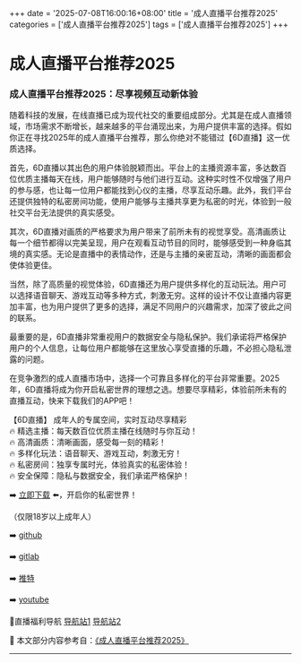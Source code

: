+++
date = '2025-07-08T16:00:16+08:00'
title = '成人直播平台推荐2025'
categories = ['成人直播平台推荐2025']
tags = ['成人直播平台推荐2025']
+++

# 成人直播平台推荐2025

### 成人直播平台推荐2025：尽享视频互动新体验

随着科技的发展，在线直播已成为现代社交的重要组成部分。尤其是在成人直播领域，市场需求不断增长，越来越多的平台涌现出来，为用户提供丰富的选择。假如你正在寻找2025年的成人直播平台推荐，那么你绝对不能错过【6D直播】这一优质选择。

首先，6D直播以其出色的用户体验脱颖而出。平台上的主播资源丰富，多达数百位优质主播每天在线，用户能够随时与他们进行互动。这种实时性不仅增强了用户的参与感，也让每一位用户都能找到心仪的主播，尽享互动乐趣。此外，我们平台还提供独特的私密房间功能，使用户能够与主播共享更为私密的时光，体验到一般社交平台无法提供的真实感受。

其次，6D直播对画质的严格要求为用户带来了前所未有的视觉享受。高清画质让每一个细节都得以完美呈现，用户在观看互动节目的同时，能够感受到一种身临其境的真实感。无论是直播中的表情动作，还是与主播的亲密互动，清晰的画面都会使体验更佳。

当然，除了高质量的视觉体验，6D直播还为用户提供多样化的互动玩法。用户可以选择语音聊天、游戏互动等多种方式，刺激无穷。这样的设计不仅让直播内容更加丰富，也为用户提供了更多的选择，满足不同用户的兴趣需求，加深了彼此之间的联系。

最重要的是，6D直播非常重视用户的数据安全与隐私保护。我们承诺将严格保护用户的个人信息，让每位用户都能够在这里放心享受直播的乐趣，不必担心隐私泄露的问题。

在竞争激烈的成人直播市场中，选择一个可靠且多样化的平台非常重要。2025年，6D直播将成为你开启私密世界的理想之选。想要尽享精彩，体验前所未有的直播互动，快来下载我们的APP吧！

【6D直播】
成年人的专属空间，实时互动尽享精彩  
🔥 精选主播：每天数百位优质主播在线随时与你互动！  
🔥 高清画质：清晰画面，感受每一刻的精彩！  
🔥 多样化玩法：语音聊天、游戏互动，刺激无穷！  
🔥 私密房间：独享专属时光，体验真实的私密体验！  
🔥 安全保障：隐私与数据安全，我们承诺严格保护！  

➡️ [立即下载](https://down123.s3.ap-east-1.amazonaws.com/down/down.html?channelCode=blog) ⬅️，开启你的私密世界！  

（仅限18岁以上成年人）  

➡️ [github](https://aldult-live.github.io/)  

➡️ [gitlab](https://seo-09598d.gitlab.io/)  

➡️ [推特](https://x.com/wegame33)  

➡️ [youtube](https://www.youtube.com/@6Dlive)  

🔞直播福利导航 [导航站1](https://webstack-86085a.gitlab.io/) [导航站2](https://onlygit123-2.github.io/)


📘 本文部分内容参考自：[《成人直播平台推荐2025》](https://github.com/wushiduhuivv/wushi)

---
